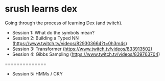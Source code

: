 # srush learns dex

Going through the process of learning Dex (and twitch). 

* Session 1: What do the symbols mean?
* Session 2: Building a Typed NN (https://www.twitch.tv/videos/829303664?t=0h3m4s)
* Session 3: Transformer (https://www.twitch.tv/videos/833913502)
* Session 4: Gibbs Sampling (https://www.twitch.tv/videos/839763704) 

==============

* Session 5: HMMs / CKY
